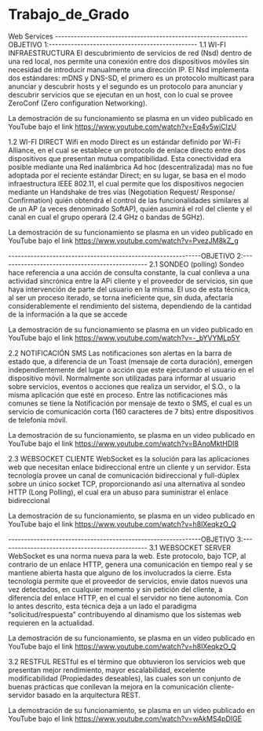 # Trabajo_de_Grado
Web Services 
-------------------------------------------------------------OBJETIVO 1:-----------------------------------------------
1.1	WI-FI INFRAESTRUCTURA 
El descubrimiento de servicios de red (Nsd) dentro de una red local, nos permite una conexión entre dos dispositivos móviles sin 
necesidad de introducir manualmente una dirección IP. El Nsd implementa dos estándares: mDNS y DNS-SD,
el primero es un protocolo multicast para anunciar y descubrir hosts y el segundo es un protocolo
para anunciar y descubrir servicios que se ejecutan en un host, con lo cual se provee ZeroConf (Zero configuration Networking). 

La demostración de su funcionamiento se plasma en un video publicado en YouTube bajo el link https://www.youtube.com/watch?v=Eq4v5wiClzU


1.2     WI-FI DIRECT
Wifi en modo Direct es un estándar definido por Wi-Fi Alliance, en el cual se establece un protocolo de enlace directo entre 
dos dispositivos que presentan mutua compatibilidad. Esta conectividad era posible mediante una Red inalámbrica Ad hoc 
(descentralizada) mas no fue adoptada por el reciente estándar Direct; en su lugar, se basa en el modo infraestructura 
IEEE 802.11, el cual permite que los dispositivos negocien mediante un Handshake de tres vías (Negotiation Request/ Response/ Confirmation)
quién obtendrá el control de las funcionalidades similares al de un AP (a veces denominado SoftAP), quién asumirá el rol del cliente y 
el canal en cual el grupo operará (2.4 GHz o bandas de 5GHz).

La demostración de su funcionamiento se plasma en un video publicado en YouTube bajo el link https://www.youtube.com/watch?v=PvezJM8kZ_g

-------------------------------------------------------------OBJETIVO 2:-----------------------------------------------
2.1     SONDEO (polling)
Sondeo hace referencia a una acción de consulta constante, la cual conlleva a una actividad sincrónica entre la APi cliente y el
proveedor de servicios, sin que haya intervención de parte del usuario en la misma. El uso de esta técnica, al ser un proceso iterado, 
se torna ineficiente que, sin duda, afectaría considerablemente el rendimiento del sistema, dependiendo de la cantidad de la información
a la que se accede

La demostración de su funcionamiento se plasma en un video publicado en YouTube bajo el link https://www.youtube.com/watch?v=-_bYVYMLp5Y

2.2    NOTIFICACIÓN SMS
Las notificaciones son alertas en la barra de estado que, a diferencia de un Toast (mensaje de corta duración),
emergen independientemente del lugar o acción que este ejecutando el usuario en el dispositivo móvil. Normalmente son utilizadas 
para informar al usuario sobre servicios, eventos o acciones que realiza un servidor, el S.O., o la misma aplicación que esté en proceso.
Entre las notificaciones más comunes se tiene la Notificación por mensaje de texto o SMS, el cual es un servicio de comunicación corta 
(160 caracteres de 7 bits) entre dispositivos de telefonía móvil.

La demostración de su funcionamiento, se plasma en un video publicado en YouTube bajo el link https://www.youtube.com/watch?v=BAnoMktHDI8

2.3    WEBSOCKET CLIENTE
WebSocket es la solución para las aplicaciones web que necesitan enlace bidireccional entre un cliente y un servidor. 
Esta tecnología provee un canal de comunicación bidireccional y full-dúplex sobre un único socket TCP, proporcionando así una 
alternativa al sondeo HTTP (Long Polling), el cual era un abuso para suministrar el enlace bidireccional

La demostración de su funcionamiento, se plasma en un video publicado en YouTube bajo el link https://www.youtube.com/watch?v=h8lXeqkzO_Q 

-------------------------------------------------------------OBJETIVO 3:-----------------------------------------------
3.1     WEBSOCKET SERVER
WebSocket es una norma nueva para la web. Este protocolo, bajo TCP, al contrario de un enlace HTTP, genera una comunicación en tiempo 
real y se mantiene abierta hasta que alguno de los involucrados la cierre. Esta tecnología permite que el proveedor de servicios, envíe 
datos nuevos una vez detectados, en cualquier momento y sin petición del cliente, a diferencia del enlace HTTP, en el cual el servidor 
no tiene autonomía. Con lo antes descrito, esta técnica deja a un lado el paradigma “solicitud/respuesta” contribuyendo al dinamismo 
que los sistemas web requieren en la actualidad.

La demostración de su funcionamiento, se plasma en un video publicado en YouTube bajo el link https://www.youtube.com/watch?v=h8lXeqkzO_Q 

3.2      RESTFUL
RESTful es el término que obtuvieron los servicios web que presentan mejor rendimiento, mayor escalabilidad, excelente modificabilidad 
(Propiedades deseables), las cuales son un conjunto de buenas prácticas que conllevan la mejora en la comunicación cliente-servidor 
basado en la arquitectura REST. 

La demostración de su funcionamiento, se plasma en un video publicado en YouTube bajo el link https://www.youtube.com/watch?v=wAkMS4pDIGE


